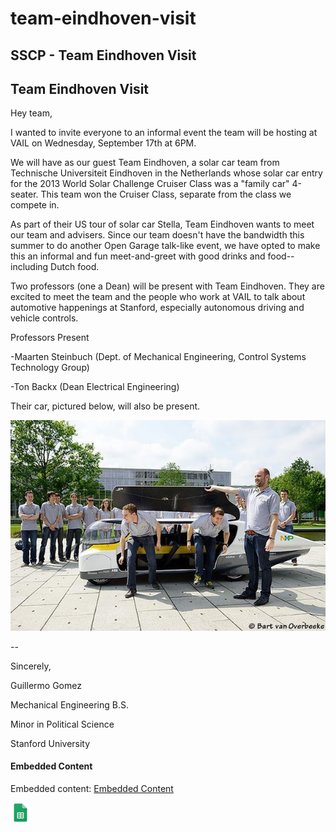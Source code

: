 # team-eindhoven-visit

## SSCP - Team Eindhoven Visit

## Team Eindhoven Visit

Hey team,&#x20;

I wanted to invite everyone to an informal event the team will be hosting at VAIL on Wednesday, September 17th at 6PM.&#x20;

We will have as our guest Team Eindhoven, a solar car team from Technische Universiteit Eindhoven in the Netherlands whose solar car entry for the 2013 World Solar Challenge Cruiser Class was a "family car" 4-seater. This team won the Cruiser Class, separate from the class we compete in.&#x20;

As part of their US tour of solar car Stella, Team Eindhoven wants to meet our team and advisers. Since our team doesn't have the bandwidth this summer to do another Open Garage talk-like event, we have opted to make this an informal and fun meet-and-greet with good drinks and food--including Dutch food.&#x20;

Two professors (one a Dean) will be present with Team Eindhoven. They are excited to meet the team and the people who work at VAIL to talk about automotive happenings at Stanford, especially autonomous driving and vehicle controls.&#x20;

Professors Present

-Maarten Steinbuch (Dept. of Mechanical Engineering, Control Systems Technology Group)

-Ton Backx (Dean Electrical Engineering)

Their car, pictured below, will also be present.&#x20;

![](../../../../assets/image_1feb91f415.jpg)

\--&#x20;

Sincerely,&#x20;

Guillermo Gomez

Mechanical Engineering B.S.

Minor in Political Science

Stanford University

#### Embedded Content

Embedded content: [Embedded Content](team-eindhoven-visit.md)

![](../../../../assets/sheets_32dp.png)
